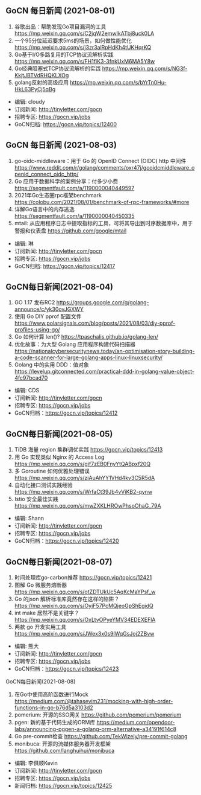 ## GoCN 每日新闻 (2021-08-01)

1. 谷歌出品：帮助发现Go项目漏洞的工具 https://mp.weixin.qq.com/s/C2jqW2emwIkATbj8uck0LA
2. 一个95分位延迟要求5ms的场景，如何做性能优化 https://mp.weixin.qq.com/s/j3zr3alRpHdKh4tUKHqrKQ
3. Go基于I/O多路复用的TCP协议流解析实践 https://mp.weixin.qq.com/s/FH1fiK3-3fnkUxM6MA5Y8w
4. Go经典阻塞式TCP协议流解析的实践 https://mp.weixin.qq.com/s/NG3f-KkjtJBTVdRHQKLXOg
5. golang反射的高级应用 https://mp.weixin.qq.com/s/bYrTn0Hu-HkL63PyCj5qBg

- 编辑: cloudy 
- 订阅新闻: http://tinyletter.com/gocn
- 招聘专区: https://gocn.vip/jobs
- GoCN归档: https://gocn.vip/topics/12400

## GoCN 每日新闻 (2021-08-03)

1. go-oidc-middleware：用于 Go 的 OpenID Connect (OIDC) http 中间件 https://www.reddit.com/r/golang/comments/oxr47j/gooidcmiddleware_openid_connect_oidc_http/
2. Go 应用于数据科学的案例分享：付多少小费 https://segmentfault.com/a/1190000040449597
3. 2021年Go生态圈rpc框架benchmark https://colobu.com/2021/08/01/benchmark-of-rpc-frameworks/#more
4. 详解Go语言中的内存逃逸 https://segmentfault.com/a/1190000040450335
5. mtail: 从应用程序日志中提取指标的工具，可将其导出到时序数据库中，用于警报和仪表盘 https://github.com/google/mtail

- 编辑: 琳 
- 订阅新闻: http://tinyletter.com/gocn
- 招聘专区: https://gocn.vip/jobs
- GoCN归档: https://gocn.vip/topics/12417

## GoCN每日新闻(2021-08-04)
 
1. GO 1.17 发布RC2 https://groups.google.com/g/golang-announce/c/yk30ovJGXWY
2. 使用 Go DIY pprof 配置文件 https://www.polarsignals.com/blog/posts/2021/08/03/diy-pprof-profiles-using-go/
3. Go 如何计算 len()? https://tpaschalis.github.io/golang-len/
4. 优化故事：为大型 Golang 应用程序构建代码扫描器 https://nationalcybersecuritynews.today/an-optimisation-story-building-a-code-scanner-for-large-golang-apps-linux-linuxsecurity/
5. Golang 中的实用 DDD：值对象 https://levelup.gitconnected.com/practical-ddd-in-golang-value-object-4fc97bcad70

- 编辑: CDS
- 订阅新闻: http://tinyletter.com/gocn
- 招聘专区: https://gocn.vip/jobs
- GoCN归档：https://gocn.vip/topics/12412

## GoCN每日新闻(2021-08-05)
 
1. TiDB 海量 region 集群调优实践 https://gocn.vip/topics/12413
2. 用 Go 实现类似 Nginx 的 Access Log https://mp.weixin.qq.com/s/gif7zEB0FnyYtQABpxf20Q
3. 多 Goroutine 如何优雅处理错误 https://mp.weixin.qq.com/s/ziAuAhYY1VHd4kv3C5R5dA
4. 自动化接口测试实践经验 https://mp.weixin.qq.com/s/WrfaCt39Jb4vViKB2-qynw
5. Istio 安全最佳实践 https://mp.weixin.qq.com/s/mwZXKLHROwPhsoOhaG_79A

- 编辑: Shann
- 订阅新闻: http://tinyletter.com/gocn
- 招聘专区: https://gocn.vip/jobs
- GoCN归档：https://gocn.vip/topics/12420

## GoCN每日新闻(2021-08-07)
 
1. 时间处理库go-carbon推荐 https://gocn.vip/topics/12421
2. 图解 Go 微服务熔断器 https://mp.weixin.qq.com/s/otZDTUkUc5AqKcMaYPsf_w
3. Go 的json 解析标准库竟然存在这样的陷阱？ https://mp.weixin.qq.com/s/OyiF57PcMQjeoGpShEgidQ
4. int make 居然不是关键字？ https://mp.weixin.qq.com/s/OxLtvOPyeYMV34EDEXEFlA
5. 两款 go 开发实用工具 https://mp.weixin.qq.com/s/JWex3x0s9lWqGsJoj2ZBvw

- 编辑: 熊大
- 订阅新闻: http://tinyletter.com/gocn
- 招聘专区: https://gocn.vip/jobs
- GoCN归档：https://gocn.vip/topics/12423

GoCN每日新闻(2021-08-08)

1. 在Go中使用高阶函数进行Mock https://medium.com/@tahasevim231/mocking-with-high-order-functions-in-go-b76d5a3103d2
2. pomerium: 开源的SSO网关 https://github.com/pomerium/pomerium
3. pgen: 新的基于代码生成的ORM库 https://medium.com/opendoor-labs/announcing-pggen-a-golang-orm-alternative-a34191f614c8
4. Go pre-commit检查 https://github.com/TekWizely/pre-commit-golang
5. monibuca: 开源的流媒体服务器开发框架 https://github.com/langhuihui/monibuca

* 编辑: 李俱顺Kevin
* 订阅新闻: http://tinyletter.com/gocn
* 招聘专区: https://gocn.vip/jobs
* 新闻归档: https://gocn.vip/topics/12425
